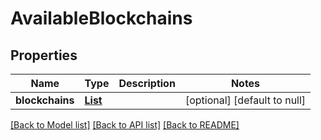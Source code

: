 # AvailableBlockchains
## Properties

Name | Type | Description | Notes
------------ | ------------- | ------------- | -------------
**blockchains** | [**List**](BlockchainStatus.md) |  | [optional] [default to null]

[[Back to Model list]](../README.md#documentation-for-models) [[Back to API list]](../README.md#documentation-for-api-endpoints) [[Back to README]](../README.md)

